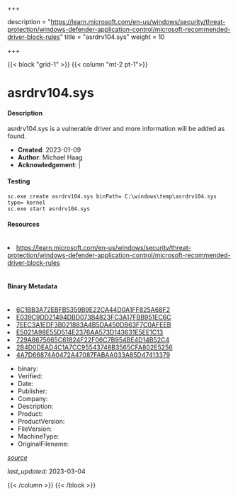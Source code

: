 +++

description = "https://learn.microsoft.com/en-us/windows/security/threat-protection/windows-defender-application-control/microsoft-recommended-driver-block-rules"
title = "asrdrv104.sys"
weight = 10

+++


{{< block "grid-1" >}}
{{< column "mt-2 pt-1">}}


# asrdrv104.sys

#### Description


asrdrv104.sys is a vulnerable driver and more information will be added as found.


- **Created**: 2023-01-09
- **Author**: Michael Haag
- **Acknowledgement**:  | [](https://twitter.com/)

#### Testing

```
sc.exe create asrdrv104.sys binPath= C:\windows\temp\asrdrv104.sys type= kernel
sc.exe start asrdrv104.sys
```

#### Resources
<br>


<li><a href=" https://learn.microsoft.com/en-us/windows/security/threat-protection/windows-defender-application-control/microsoft-recommended-driver-block-rules"> https://learn.microsoft.com/en-us/windows/security/threat-protection/windows-defender-application-control/microsoft-recommended-driver-block-rules</a></li>


<br>


#### Binary Metadata
<br>



<li><a href="https://www.virustotal.com/gui/file/6C1BB3A72EBFB5359B9E22CA44D0A1FF825A68F2">6C1BB3A72EBFB5359B9E22CA44D0A1FF825A68F2</a></li>

<li><a href="https://www.virustotal.com/gui/file/E039C9DD21494DBD073B4823FC3A17FBB951EC6C">E039C9DD21494DBD073B4823FC3A17FBB951EC6C</a></li>

<li><a href="https://www.virustotal.com/gui/file/7EEC3A1EDF3B021883A4B5DA450DB63F7C0AFEEB">7EEC3A1EDF3B021883A4B5DA450DB63F7C0AFEEB</a></li>

<li><a href="https://www.virustotal.com/gui/file/E5021A98E55D514E2376AA573D143631E5EE1C13">E5021A98E55D514E2376AA573D143631E5EE1C13</a></li>

<li><a href="https://www.virustotal.com/gui/file/729A8675665C61824F22F06C7B954BE4D14B52C4">729A8675665C61824F22F06C7B954BE4D14B52C4</a></li>

<li><a href="https://www.virustotal.com/gui/file/2B4D0DEAD4C1A7CC95543748B3565CFA802E5256">2B4D0DEAD4C1A7CC95543748B3565CFA802E5256</a></li>

<li><a href="https://www.virustotal.com/gui/file/4A7D66874A0472A47087FABAA033A85D47413379">4A7D66874A0472A47087FABAA033A85D47413379</a></li>



- binary: 
- Verified: 
- Date: 
- Publisher: 
- Company: 
- Description: 
- Product: 
- ProductVersion: 
- FileVersion: 
- MachineType: 
- OriginalFilename: 

[*source*](https://github.com/magicsword-io/LOLDrivers/tree/main/yaml/asrdrv104.sys.yml)

*last_updated:* 2023-03-04


{{< /column >}}
{{< /block >}}

